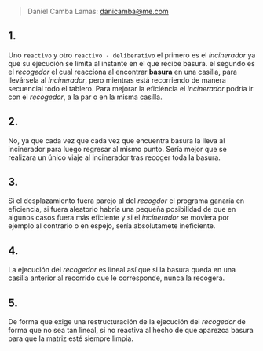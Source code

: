 >   Daniel Camba Lamas: danicamba@me.com

## 1.

Uno `reactivo` y otro `reactivo - deliberativo` el primero es el *incinerador* ya que su ejecución se limita al instante en el que recibe basura. el segundo es el *recogedor* el cual reacciona al encontrar **basura** en una casilla, para llevársela al *incinerador*, pero mientras está recorriendo de manera secuencial todo el tablero. Para mejorar la eficiéncia el *incinerador* podría ir con el *recogedor*, a la par o en la misma casilla.

## 2.

No, ya que cada vez que cada vez que encuentra basura la lleva al incinerador para luego regresar al mismo punto. Sería  mejor que se realizara un único viaje al incinerador tras recoger toda la basura.

## 3.

Si el desplazamiento fuera parejo al del *recogdor* el programa ganaría en eficiencia, si fuera aleatorio habría una pequeña posibilidad de que en algunos casos fuera más eficiente y si el *incinerador* se moviera por ejemplo al contrario o en espejo, sería absolutamete ineficiente.

## 4.

La ejecución del *recogedor* es lineal así que si la basura queda en una casilla anterior al recorrido que le corresponde, nunca la recogera.

## 5.

De forma que exige una restructuración de la ejecución del *recogedor* de forma que no sea tan lineal, si no reactiva al hecho de que aparezca basura para que la matriz esté siempre limpia.